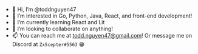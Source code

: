 - 👋 Hi, I’m @toddnguyen47
- 👀 I’m interested in Go, Python, Java, React, and front-end development!
- 🌱 I’m currently learning React and Lit
- 💞️ I’m looking to collaborate on anything!
- 📫 You can reach me at todd.nguyen47@gmail.com! Or message me on Discord at `ZxScepter#5563` 😁

<!---
toddnguyen47/toddnguyen47 is a ✨ special ✨ repository because its `README.md` (this file) appears on your GitHub profile.
You can click the Preview link to take a look at your changes.
--->
